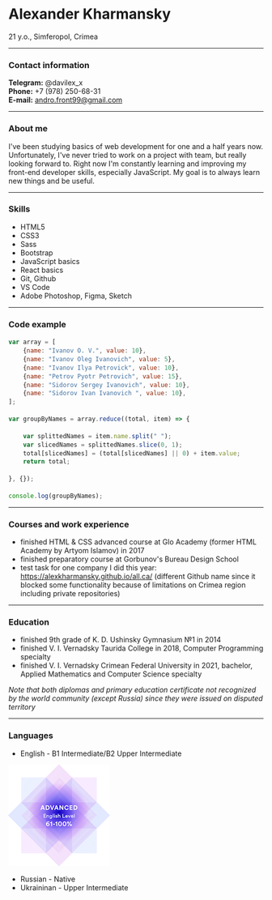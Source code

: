 # Alexander Kharmansky
21 y.o., Simferopol, Crimea

***

### Contact information

__Telegram:__ @davilex_x  
__Phone:__ +7 (978) 250-68-31  
__E-mail:__ andro.front99@gmail.com

***

### About me

I've been studying basics of web development for one and a half years now. Unfortunately, I've never tried to work on a project with team, but really looking forward to. Right now I'm constantly learning and improving my front-end developer skills, especially JavaScript. My goal is to always learn new things and be useful.

***

### Skills
* HTML5
* CSS3
* Sass
* Bootstrap
* JavaScript basics
* React basics
* Git, Github
* VS Code
* Adobe Photoshop, Figma, Sketch

***

### Code example

```javascript
var array = [
    {name: "Ivanov O. V.", value: 10},
    {name: "Ivanov Oleg Ivanovich", value: 5},
    {name: "Ivanov Ilya Petrovick", value: 10},
    {name: "Petrov Pyotr Petrovich", value: 15},
    {name: "Sidorov Sergey Ivanovich", value: 10},
    {name: "Sidorov Ivan Ivanovich ", value: 10},
];

var groupByNames = array.reduce((total, item) => {

    var splittedNames = item.name.split(" ");
    var slicedNames = splittedNames.slice(0, 1);
    total[slicedNames] = (total[slicedNames] || 0) + item.value;
    return total;

}, {});

console.log(groupByNames);
```

***

### Courses and work experience
* finished HTML & CSS advanced course at Glo Academy (former HTML Academy by Artyom Islamov) in 2017
* finished preparatory course at Gorbunov's Bureau Design School
* test task for one company I did this year: https://alexkharmansky.github.io/all.ca/ (different Github name since it blocked some functionality because of limitations on Crimea region including private repositories)

***

### Education
* finished 9th grade of K. D. Ushinsky Gymnasium №1 in 2014
* finished V. I. Vernadsky Taurida College in 2018, Computer Programming specialty
* finished V. I. Vernadsky Crimean Federal University in 2021, bachelor, Applied Mathematics and Computer Science specialty  


_Note that both diplomas and primary education certificate not recognized by the world community (except Russia) since they were issued on disputed territory_

***

### Languages
* English - B1 Intermediate/B2 Upper Intermediate  

![advanced english level](img/EFSET.png)
* Russian - Native
* Ukraininan - Upper Intermediate